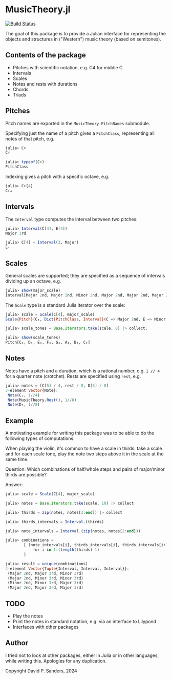 # MusicTheory.jl

[![Build Status](https://github.com/dpsanders/MusicTheory.jl/actions/workflows/CI.yml/badge.svg?branch=main)](https://github.com/dpsanders/MusicTheory.jl/actions/workflows/CI.yml?query=branch%3Amain)

The goal of this package is to provide a Julian interface for representing
the objects and structures in ("Western") music theory (based on semitones).

## Contents of the package
- Pitches with scientific notation, e.g. C4 for middle C
- Intervals
- Scales
- Notes and rests with durations
- Chords 
- Triads

## Pitches
Pitch names are exported in the `MusicTheory.PitchNames` submodule.

Specifying just the name of a pitch gives a `PitchClass`, representing all notes of that
pitch, e.g.
```jl
julia> C♯
C♯

julia> typeof(C♯)
PitchClass
```

Indexing gives a pitch with a specific octave, e.g.
```jl
julia> C♯[4]
C♯₄
```

## Intervals
The `Interval` type computes the interval between two pitches:
```jl
julia> Interval(C[4], E[4])
Major 3rd

julia> C[4] + Interval(3, Major)
E₄
```

## Scales
General scales are supported; they are specified as a sequence of intervals dividing up an
octave, e.g.
```jl
julia> show(major_scale)
Interval[Major 2nd, Major 2nd, Minor 2nd, Major 2nd, Major 2nd, Major 2nd, Minor 2nd]
```

The `Scale` type is a standard Julia iterator over the scale:
```jl
julia> scale = Scale(C[4], major_scale)
Scale{Pitch}(C₄, Dict{PitchClass, Interval}(C => Major 2nd, E => Minor 2nd, B => Minor 2nd, F => Major 2nd, D => Major 2nd, G => Major 2nd, A => Major 2nd))

julia> scale_tones = Base.Iterators.take(scale, 8) |> collect;

julia> show(scale_tones)
Pitch[C₄, D₄, E₄, F₄, G₄, A₄, B₄, C₅]
```

## Notes
Notes have a pitch and a duration, which is a rational number, e.g. `1 // 4` for a
quarter note (crotchet). Rests are specified using `rest`, e.g.
```jl
julia> notes = [C[5] / 4, rest / 8, D[5] / 8]
3-element Vector{Note}:
 Note(C₅, 1//4)
 Note(MusicTheory.Rest(), 1//8)
 Note(D₅, 1//8)
```

## Example
A motivating example for writing this package was to be able to do the following types of
computations.

When playing the violin, it's common to have a scale in thirds: take a scale and for each
scale tone, play the note two steps above it in the scale at the same time.

Question: Which combinations of half/whole steps and pairs of major/minor thirds
are possible?

Answer:
```jl
julia> scale = Scale(C[4], major_scale)

julia> notes = Base.Iterators.take(scale, 10) |> collect

julia> thirds = zip(notes, notes[3:end]) |> collect

julia> thirds_intervals = Interval.(thirds)

julia> note_intervals = Interval.(zip(notes, notes[2:end]))

julia> combinations =
        [ (note_intervals[i], thirds_intervals[i], thirds_intervals[i+1])
            for i in 1:(length(thirds)-1)
        ]

julia> result = unique(combinations)
4-element Vector{Tuple{Interval, Interval, Interval}}:
 (Major 2nd, Major 3rd, Minor 3rd)
 (Major 2nd, Minor 3rd, Minor 3rd)
 (Minor 2nd, Minor 3rd, Major 3rd)
 (Major 2nd, Major 3rd, Major 3rd)
```

## TODO
- Play the notes
- Print the notes in standard notation, e.g. via an interface to Lilypond
- Interfaces with other packages

## Author

I tried not to look at other packages, either in Julia or in other languages, while writing this.
Apologies for any duplication.

Copyright David P. Sanders, 2024
